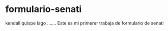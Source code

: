 # formulario-senati
kendall quispe lago ....... Este es mi primerer trabaja de formulario de senati  

